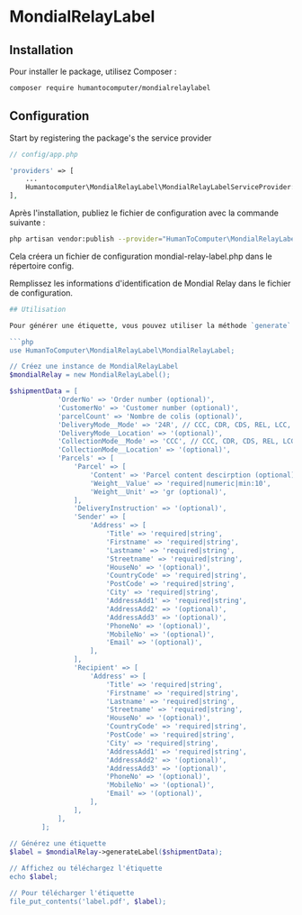 # MondialRelayLabel

## Installation

Pour installer le package, utilisez Composer :

```bash
composer require humantocomputer/mondialrelaylabel
```

## Configuration

Start by registering the package's the service provider
```php
// config/app.php

'providers' => [
    ...
    Humantocomputer\MondialRelayLabel\MondialRelayLabelServiceProvider::class,
],
```



Après l'installation, publiez le fichier de configuration avec la commande suivante :

```bash
php artisan vendor:publish --provider="HumanToComputer\MondialRelayLabel\MondialRelayLabelServiceProvider"
```
Cela créera un fichier de configuration mondial-relay-label.php dans le répertoire config.

Remplissez les informations d'identification de Mondial Relay dans le fichier de configuration.

```php
## Utilisation

Pour générer une étiquette, vous pouvez utiliser la méthode `generate` de la classe `MondialRelayLabel` :

```php
use HumanToComputer\MondialRelayLabel\MondialRelayLabel;

// Créez une instance de MondialRelayLabel
$mondialRelay = new MondialRelayLabel();

$shipmentData = [
            'OrderNo' => 'Order number (optional)',
            'CustomerNo' => 'Customer number (optional)',
            'parcelCount' => 'Nombre de colis (optional)',
            'DeliveryMode__Mode' => '24R', // CCC, CDR, CDS, REL, LCC, HOM, HOC, 24R; 24L,  XOH
            'DeliveryMode__Location' => '(optional)',
            'CollectionMode__Mode' => 'CCC', // CCC, CDR, CDS, REL, LCC, HOM, HOC, 24R; 24L,  XOH
            'CollectionMode__Location' => '(optional)',
            'Parcels' => [
                'Parcel' => [
                    'Content' => 'Parcel content descirption (optional)',
                    'Weight__Value' => 'required|numeric|min:10',
                    'Weight__Unit' => 'gr (optional)',
                ],
                'DeliveryInstruction' => '(optional)',
                'Sender' => [
                    'Address' => [
                        'Title' => 'required|string',
                        'Firstname' => 'required|string',
                        'Lastname' => 'required|string',
                        'Streetname' => 'required|string',
                        'HouseNo' => '(optional)',
                        'CountryCode' => 'required|string',
                        'PostCode' => 'required|string',
                        'City' => 'required|string',
                        'AddressAdd1' => 'required|string',
                        'AddressAdd2' => '(optional)',
                        'AddressAdd3' => '(optional)',
                        'PhoneNo' => '(optional)',
                        'MobileNo' => '(optional)',
                        'Email' => '(optional)',
                    ],
                ],
                'Recipient' => [
                    'Address' => [
                        'Title' => 'required|string',
                        'Firstname' => 'required|string',
                        'Lastname' => 'required|string',
                        'Streetname' => 'required|string',
                        'HouseNo' => '(optional)',
                        'CountryCode' => 'required|string',
                        'PostCode' => 'required|string',
                        'City' => 'required|string',
                        'AddressAdd1' => 'required|string',
                        'AddressAdd2' => '(optional)',
                        'AddressAdd3' => '(optional)',
                        'PhoneNo' => '(optional)',
                        'MobileNo' => '(optional)',
                        'Email' => '(optional)',
                    ],
                ],
            ],
        ];
        
// Générez une étiquette
$label = $mondialRelay->generateLabel($shipmentData);

// Affichez ou téléchargez l'étiquette
echo $label;

// Pour télécharger l'étiquette
file_put_contents('label.pdf', $label);
```

